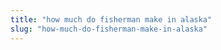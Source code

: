 ```yaml
---
title: "how much do fisherman make in alaska"
slug: "how-much-do-fisherman-make-in-alaska"
---
```


